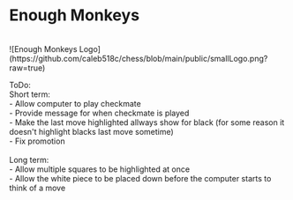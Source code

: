 <h1>Enough Monkeys</h1> <br>
<div display="flexbox" justify-content="center">
![Enough Monkeys Logo](https://github.com/caleb518c/chess/blob/main/public/smallLogo.png?raw=true)
</div>

ToDo: <br>
Short term:<br> - Allow computer to play checkmate <br> - Provide message for when checkmate is played<br> - Make the last move highlighted allways show for black (for some reason it doesn't highlight blacks last move sometime)<br> - Fix promotion <br>
<br>
Long term: <br> - Allow multiple squares to be highlighted at once<br> - Allow the white piece to be placed down before the computer starts to think of a move<br>
